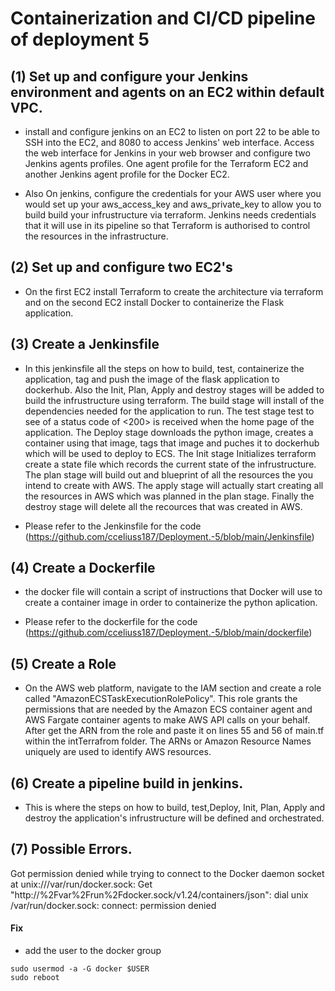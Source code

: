<h1>Containerization and CI/CD pipeline of deployment 5 </h1>

<h2>(1) Set up and configure your Jenkins environment and agents on an EC2 within default VPC.</h2>


- install and configure jenkins on an EC2 to listen on port 22 to be able to SSH into the EC2, and 8080 to access Jenkins' web interface. Access the web interface for   Jenkins in your web browser and configure two Jenkins agents profiles. One agent profile for the Terraform EC2 and another Jenkins agent profile for the Docker EC2.


- Also On jenkins, configure the credentials for your AWS user where you would set up your aws_access_key and aws_private_key to allow you to build build your  infrustructure via terraform. 
  Jenkins needs credentials that it will use in its pipeline so that Terraform is authorised to control the resources in the infrastructure.


 <h2>(2) Set up and configure two EC2's </h2>

 - On the first EC2 install Terraform to create the architecture via terraform and on the second EC2 install Docker to containerize the Flask application.


  <h2>(3) Create a Jenkinsfile </h2>

 - In this jenkinsfile all the steps on how to build, test, containerize the application, tag and push the image of the flask application to dockerhub. Also the Init,    Plan, Apply and destroy stages will be added to build the infrustructure using terraform. The build stage will install of the dependencies needed for the     application to run. The test stage test to see of a status code of <200> is received when the home page of the application. The Deploy stage downloads the python     image, creates a container using that image, tags that image and puches it to dockerhub which will be used to deploy to ECS.
  The Init stage Initializes terraform create a state file
  which records the current state of the infrustructure. The plan stage will build out and blueprint of all the resources the you intend to create with AWS. The apply  stage will actually start creating
  all the resources in AWS which was planned in the plan stage. Finally the destroy stage will delete all the recources that was created in AWS. 

 - Please refer to the Jenkinsfile for the code (https://github.com/cceliuss187/Deployment.-5/blob/main/Jenkinsfile)


  <h2>(4) Create a Dockerfile </h2>
  
 - the docker file will contain a script of instructions that Docker will use to create a container image in order to containerize the python aplication.


 - Please refer to the dockerfile for the code (https://github.com/cceliuss187/Deployment.-5/blob/main/dockerfile)


  <h2>(5) Create a Role </h2>

 - On the AWS web platform, navigate to the IAM section and create a role called "AmazonECSTaskExecutionRolePolicy". This role grants the permissions that are needed by the Amazon ECS container agent and AWS Fargate container agents to make AWS API calls on your behalf. After get the ARN from the role and paste it on lines 55 and 56 of main.tf within the intTerrafrom folder. The ARNs or Amazon Resource Names uniquely are used to identify AWS resources. 



<h2>(6) Create a pipeline build in jenkins.</h2>

- This is where the steps on how to build, test,Deploy, Init, Plan, Apply and destroy the application's infrustructure will be defined and orchestrated.


<h2>(7) Possible Errors.</h2>

Got permission denied while trying to connect to the Docker daemon socket at unix:///var/run/docker.sock: Get "http://%2Fvar%2Frun%2Fdocker.sock/v1.24/containers/json": dial unix /var/run/docker.sock: connect: permission denied

<h4>Fix</h4>

- add the user to the docker group

```
sudo usermod -a -G docker $USER
sudo reboot
```

